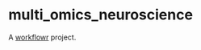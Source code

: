 # multi_omics_neuroscience

A [workflowr][] project.

[workflowr]: https://github.com/workflowr/workflowr
